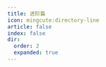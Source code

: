 ```yaml
---
title: 进阶篇
icon: mingcute:directory-line
article: false
index: false
dir:
  order: 2
  expanded: true
---
```


<Catalog />
